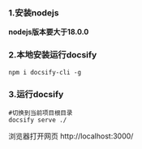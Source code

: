 ### 1.安装nodejs

  **nodejs版本要大于18.0.0**

### 2.本地安装运行docsify

```
npm i docsify-cli -g
```

### 3.运行docsify

```
#切换到当前项目根目录
docsify serve ./
```

浏览器打开网页 http://localhost:3000/